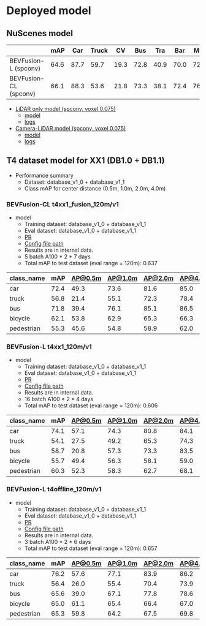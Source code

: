 # Deployed model
## NuScenes model

|                       | mAP  | Car  | Truck | CV   | Bus  | Tra  | Bar  | Mot  | Bic  | Ped  | Cone |
| --------------------- | ---- | ---- | ----- | ---- | ---- | ---- | ---- | ---- | ---- | ---- | ---- |
| BEVFusion-L (spconv)  | 64.6 | 87.7 | 59.7  | 19.3 | 72.8 | 40.9 | 70.0 | 72.0 | 54.7 | 86.5 | 73.9 |
| BEVFusion-CL (spconv) | 66.1 | 88.3 | 53.6  | 21.8 | 73.3 | 38.1 | 72.4 | 76.2 | 61.2 | 87.4 | 78.0 |

- [LiDAR only model (spconv, voxel 0.075)](./configs/nuscenes/bevfusion_lidar_voxel0075_second_secfpn_1xb1-cyclic-20e_nus-3d.py)
  - [model](https://download.openmmlab.com/mmdetection3d/v1.1.0_models/bevfusion/bevfusion_lidar_voxel0075_second_secfpn_8xb4-cyclic-20e_nus-3d-2628f933.pth)
  - [logs](https://download.openmmlab.com/mmdetection3d/v1.1.0_models/bevfusion/bevfusion_lidar_voxel0075_second_secfpn_8xb4-cyclic-20e_nus-3d_20230322_053447.log)
- [Camera-LiDAR model (spconv, voxel 0.075)](./configs/nuscenes/bevfusion_lidar-cam_voxel0075_second_secfpn_1xb1-cyclic-20e_nus-3d.py)
  - [model](https://download.openmmlab.com/mmdetection3d/v1.1.0_models/bevfusion/bevfusion_lidar-cam_voxel0075_second_secfpn_8xb4-cyclic-20e_nus-3d-5239b1af.pth)
  - [logs](https://download.openmmlab.com/mmdetection3d/v1.1.0_models/bevfusion/bevfusion_lidar-cam_voxel0075_second_secfpn_8xb4-cyclic-20e_nus-3d_20230524_001539.log)

## T4 dataset model for XX1 (DB1.0 + DB1.1)

- Performance summary
  - Dataset: database_v1_0 + database_v1_1
  - Class mAP for center distance (0.5m, 1.0m, 2.0m, 4.0m)

### BEVFusion-CL t4xx1_fusion_120m/v1

- model
  - Training dataset: database_v1_0 + database_v1_1
  - Eval dataset: database_v1_0 + database_v1_1
  - [PR](https://github.com/tier4/autoware-ml/pull/140)
  - [Config file path](https://github.com/tier4/autoware-ml/blob/05302ecc9e832f3c988019f5d30fdfc105455027/projects/BEVFusion/configs/t4dataset/bevfusion_camera_lidar_voxel_second_secfpn_1xb1_t4xx1.py)
  - Results are in internal data.
  - 5 batch A100 * 2 * 7 days
  - Total mAP to test dataset (eval range = 120m): 0.637

| class_name | mAP  | AP@0.5m | AP@1.0m | AP@2.0m | AP@4.0m |
| ---------- | ---- | ------- | ------- | ------- | ------- |
| car        | 72.4 | 49.3    | 73.6    | 81.6    | 85.0    |
| truck      | 56.8 | 21.4    | 55.1    | 72.3    | 78.4    |
| bus        | 71.8 | 39.4    | 76.1    | 85.1    | 86.5    |
| bicycle    | 62.1 | 53.8    | 62.9    | 65.3    | 66.3    |
| pedestrian | 55.3 | 45.6    | 54.8    | 58.9    | 62.0    |

### BEVFusion-L t4xx1_120m/v1

- model
  - Training dataset: database_v1_0 + database_v1_1
  - Eval dataset: database_v1_0 + database_v1_1
  - [PR](https://github.com/tier4/autoware-ml/pull/110)
  - [Config file path](https://github.com/tier4/autoware-ml/blob/249ebfe5cff685c0911c664ea1ef2b855cc6b52f/projects/BEVFusion/configs/t4dataset/bevfusion_lidar_voxel_second_secfpn_1xb1_t4xx1.py)
  - Results are in internal data.
  - 16 batch A100 * 2 * 4 days
  - Total mAP to test dataset (eval range = 120m): 0.606

| class_name | mAP  | AP@0.5m | AP@1.0m | AP@2.0m | AP@4.0m |
| ---------- | ---- | ------- | ------- | ------- | ------- |
| car        | 74.1 | 57.1    | 74.3    | 80.8    | 84.1    |
| truck      | 54.1 | 27.5    | 49.2    | 65.3    | 74.3    |
| bus        | 58.7 | 20.8    | 57.3    | 73.3    | 83.5    |
| bicycle    | 55.7 | 49.4    | 56.3    | 58.1    | 59.0    |
| pedestrian | 60.3 | 52.3    | 58.3    | 62.7    | 68.1    |

### BEVFusion-L t4offline_120m/v1

- model
  - Training dataset: database_v1_0 + database_v1_1
  - Eval dataset: database_v1_0 + database_v1_1
  - [PR](https://github.com/tier4/autoware-ml/pull/110)
  - [Config file path](https://github.com/tier4/autoware-ml/blob/249ebfe5cff685c0911c664ea1ef2b855cc6b52f/projects/BEVFusion/configs/t4dataset/bevfusion_lidar_voxel_second_secfpn_1xb1_t4offline.py)
  - Results are in internal data.
  - 3 batch A100 * 2 * 6 days
  - Total mAP to test dataset (eval range = 120m): 0.657

| class_name | mAP  | AP@0.5m | AP@1.0m | AP@2.0m | AP@4.0m |
| ---------- | ---- | ------- | ------- | ------- | ------- |
| car        | 76.2 | 57.6    | 77.1    | 83.9    | 86.2    |
| truck      | 56.4 | 26.0    | 55.4    | 70.4    | 73.9    |
| bus        | 65.6 | 39.0    | 67.1    | 77.8    | 78.6    |
| bicycle    | 65.0 | 61.1    | 65.4    | 66.4    | 67.0    |
| pedestrian | 65.3 | 59.8    | 64.2    | 67.5    | 69.8    |
